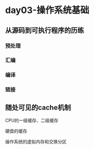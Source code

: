 # day03-操作系统基础

## 从源码到可执行程序的历练

### 预处理

### 汇编

### 编译

### 链接

## 随处可见的cache机制

CPU的一级缓存、二级缓存



硬盘的缓存

操作系统的虚拟内存和交换分区

